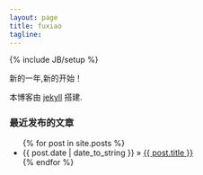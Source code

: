 ```yaml
---
layout: page
title: fuxiao
tagline: 
---
```

{% include JB/setup %}

新的一年,新的开始！

本博客由 [jekyll](https://github.com/mojombo/jekyll) 搭建.


### 最近发布的文章

<ul class="posts">
  {% for post in site.posts %}
    <li><span>{{ post.date | date_to_string }}</span> &raquo; <a href="{{ BASE_PATH }}{{ post.url }}">{{ post.title }}</a></li>
  {% endfor %}
</ul>



